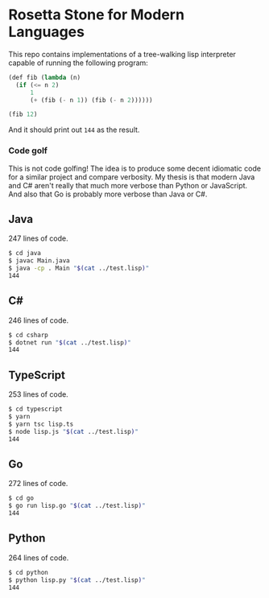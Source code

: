 # Rosetta Stone for Modern Languages

This repo contains implementations of a tree-walking lisp interpreter capable of running the following program:

```lisp
(def fib (lambda (n)
  (if (<= n 2)
      1
      (+ (fib (- n 1)) (fib (- n 2))))))

(fib 12)
```

And it should print out `144` as the result.

### Code golf

This is not code golfing! The idea is to produce some decent idiomatic code for a similar project and compare verbosity. My thesis is that modern Java and C# aren't really that much more verbose than Python or JavaScript. And also that Go is probably more verbose than Java or C#.

## Java

247 lines of code.

```bash
$ cd java
$ javac Main.java
$ java -cp . Main "$(cat ../test.lisp)"
144
```

## C#

246 lines of code.

```bash
$ cd csharp
$ dotnet run "$(cat ../test.lisp)"
144
```

## TypeScript

253 lines of code.

```bash
$ cd typescript
$ yarn
$ yarn tsc lisp.ts
$ node lisp.js "$(cat ../test.lisp)"
144
```

## Go

272 lines of code.

```bash
$ cd go
$ go run lisp.go "$(cat ../test.lisp)"
144
```

## Python

264 lines of code.

```bash
$ cd python
$ python lisp.py "$(cat ../test.lisp)"
144
```
